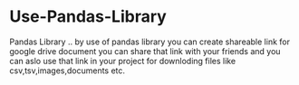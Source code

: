 # Use-Pandas-Library
Pandas Library ..
by use of pandas library you can create shareable link for google drive document
you can share that link with your friends and you can aslo use that link in your project for downloding files like
csv,tsv,images,documents etc.
